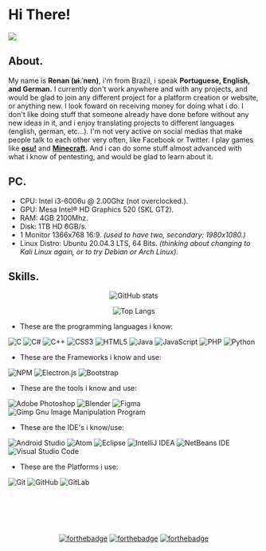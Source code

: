 # Hi There!
![](https://visitor-badge.laobi.icu/badge?page_id=KarboXXX.KarboXXX)
## About.
My name is **Renan (ʁɨ.ˈnɐn)**, i'm from Brazil, i speak **Portuguese, English, and German.** I currently don't work anywhere and with any projects, and would be glad to join any different project for a platform creation or website, or anything new. I look foward on receiving money for doing what i do. I don't like doing stuff that someone already have done before without any new ideas in it, and i enjoy translating projects to different languages (english, german, etc...). I'm not very active on social medias that make people talk to each other very often, like Facebook or Twitter. I play games like [**osu!**](https://github.com/ppy/osu) and **[Minecraft](https://minecraft.net/).** And i can do some stuff almost advanced with what i know of pentesting, and would be glad to learn about it.

## PC.
- CPU: Intel i3-6006u @ 2.00Ghz (not overclocked.).
- GPU: Mesa Intel® HD Graphics 520 (SKL GT2).
- RAM: 4GB 2100Mhz.
- Disk: 1TB HD 6GB/s.
- 1 Monitor 1366x768 16:9. *(used to have two, secondary: 1980x1080.)*
- Linux Distro: Ubuntu 20.04.3 LTS, 64 Bits. *(thinking about changing to Kali Linux again, or to try Debian or Arch Linux)*.

## Skills.

<div align='center'>

![GitHub stats](https://github-readme-stats.vercel.app/api?username=KarboXXX&show_icons=true&theme=tokyonight)

![Top Langs](https://github-readme-stats.vercel.app/api/top-langs/?username=KarboXXX&theme=tokyonight)

</div>

- These are the programming languages i know:

![C](https://img.shields.io/badge/c-%2300599C.svg?style=for-the-badge&logo=c&logoColor=white) ![C#](https://img.shields.io/badge/c%23-%23239120.svg?style=for-the-badge&logo=c-sharp&logoColor=white) ![C++](https://img.shields.io/badge/c++-%2300599C.svg?style=for-the-badge&logo=c%2B%2B&logoColor=white) ![CSS3](https://img.shields.io/badge/css3-%231572B6.svg?style=for-the-badge&logo=css3&logoColor=white) ![HTML5](https://img.shields.io/badge/html5-%23E34F26.svg?style=for-the-badge&logo=html5&logoColor=white) ![Java](https://img.shields.io/badge/java-%23ED8B00.svg?style=for-the-badge&logo=java&logoColor=white) ![JavaScript](https://img.shields.io/badge/javascript-%23323330.svg?style=for-the-badge&logo=javascript&logoColor=%23F7DF1E) ![PHP](https://img.shields.io/badge/php-%23777BB4.svg?style=for-the-badge&logo=php&logoColor=white) ![Python](https://img.shields.io/badge/python-3670A0?style=for-the-badge&logo=python&logoColor=ffdd54) 

- These are the Frameworks i know and use:

![NPM](https://img.shields.io/badge/NPM-%23000000.svg?style=for-the-badge&logo=npm&logoColor=white) ![Electron.js](https://img.shields.io/badge/Electron-191970?style=for-the-badge&logo=Electron&logoColor=white) ![Bootstrap](https://img.shields.io/badge/bootstrap-%23563D7C.svg?style=for-the-badge&logo=bootstrap&logoColor=white) 

- These are the tools i know and use:

![Adobe Photoshop](https://img.shields.io/badge/adobephotoshop-%2331A8FF.svg?style=for-the-badge&logo=adobephotoshop&logoColor=white) ![Blender](https://img.shields.io/badge/blender-%23F5792A.svg?style=for-the-badge&logo=blender&logoColor=white) ![Figma](https://img.shields.io/badge/figma-%23F24E1E.svg?style=for-the-badge&logo=figma&logoColor=white) ![Gimp Gnu Image Manipulation Program](https://img.shields.io/badge/Gimp-657D8B?style=for-the-badge&logo=gimp&logoColor=FFFFFF)

- These are the IDE's i know/use:

![Android Studio](https://img.shields.io/badge/Android%20Studio-3DDC84.svg?style=for-the-badge&logo=android-studio&logoColor=white) ![Atom](https://img.shields.io/badge/Atom-%2366595C.svg?style=for-the-badge&logo=atom&logoColor=white) ![Eclipse](https://img.shields.io/badge/Eclipse-FE7A16.svg?style=for-the-badge&logo=Eclipse&logoColor=white) ![IntelliJ IDEA](https://img.shields.io/badge/IntelliJIDEA-000000.svg?style=for-the-badge&logo=intellij-idea&logoColor=white) ![NetBeans IDE](https://img.shields.io/badge/NetBeansIDE-1B6AC6.svg?style=for-the-badge&logo=apache-netbeans-ide&logoColor=white) ![Visual Studio Code](https://img.shields.io/badge/Visual%20Studio%20Code-0078d7.svg?style=for-the-badge&logo=visual-studio-code&logoColor=white)

- These are the Platforms i use:

![Git](https://img.shields.io/badge/git-%23F05033.svg?style=for-the-badge&logo=git&logoColor=white) ![GitHub](https://img.shields.io/badge/github-%23121011.svg?style=for-the-badge&logo=github&logoColor=white) ![GitLab](https://img.shields.io/badge/gitlab-%23181717.svg?style=for-the-badge&logo=gitlab&logoColor=white)

<br><br><br><br><div align='center'>

[![forthebadge](https://forthebadge.com/images/badges/powered-by-electricity.svg)](https://forthebadge.com) [![forthebadge](https://forthebadge.com/images/badges/ages-12.svg)](https://forthebadge.com) [![forthebadge](https://forthebadge.com/images/badges/mom-made-pizza-rolls.svg)](https://forthebadge.com) </div>
